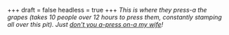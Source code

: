 
+++
draft = false
headless = true
+++
_This is where they press-a the grapes (takes 10 people over 12 hours to press them, constantly stamping all over this pit). Just [don't you a-press on-a my wife](http://en.wikipedia.org/wiki/The_Big_Store)!_
